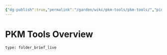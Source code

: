 ```yaml
---
{"dg-publish":true,"permalink":"/garden/wiki/pkm-tools/pkm-tools/","pinned":true}
---
```


# PKM Tools Overview
 
```ccard
type: folder_brief_live
```
 
